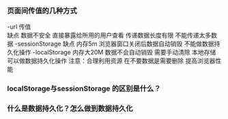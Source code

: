 ### 页面间传值的几种方式
-url 传值  
    缺点  数据不安全 直接暴露给所用的用户查看
            传递数据长度有限 不能传递太多数据
-sessionStorage 
    缺点  内存5m  浏览器窗口关闭后数据自动销毁
            不能做数据持久化操作
-localStorage 
            内存大20M 数据不会自动销毁 需要手动清除
            本地存储 可以做数据持久化操作
            注意：合理利用资源 在不要数据是需要删除 提高浏览器性能

### localStorage与sessionStorage 的区别是什么？

### 什么是数据持久化？怎么做到数据持久化